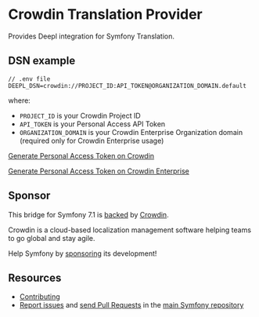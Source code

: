 Crowdin Translation Provider
============================

Provides Deepl integration for Symfony Translation.

DSN example
-----------

```
// .env file
DEEPL_DSN=crowdin://PROJECT_ID:API_TOKEN@ORGANIZATION_DOMAIN.default
```

where:
 - `PROJECT_ID` is your Crowdin Project ID
 - `API_TOKEN` is your Personal Access API Token
 - `ORGANIZATION_DOMAIN` is your Crowdin Enterprise Organization domain (required only for Crowdin Enterprise usage)

[Generate Personal Access Token on Crowdin](https://support.crowdin.com/account-settings/#api)

[Generate Personal Access Token on Crowdin Enterprise](https://support.crowdin.com/enterprise/personal-access-tokens/)

Sponsor
-------

This bridge for Symfony 7.1 is [backed][1] by [Crowdin][2].

Crowdin is a cloud-based localization management software helping teams to go global and stay agile.

Help Symfony by [sponsoring][3] its development!

Resources
---------

 * [Contributing](https://symfony.com/doc/current/contributing/index.html)
 * [Report issues](https://github.com/symfony/symfony/issues) and
   [send Pull Requests](https://github.com/symfony/symfony/pulls)
   in the [main Symfony repository](https://github.com/symfony/symfony)

[1]: https://symfony.com/backers
[2]: https://crowdin.com
[3]: https://symfony.com/sponsor
